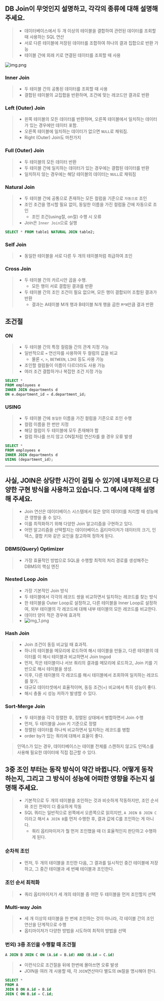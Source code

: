 ## DB Join이 무엇인지 설명하고, 각각의 종류에 대해 설명해 주세요.
> - 데이터베이스에서 두 개 이상의 테이블을 결합하여 관련된 데이터를 조회할 때 사용하는 SQL 연산
> - 서로 다른 테이블에 저장된 데이터를 조합하여 하나의 결과 집합으로 반환 가능
> - 테이블 간에 외래 키로 연결된 데이터를 조회할 때 사용

![img.png](img.png)
### Inner Join
> - 두 테이블 간의 공통된 데이터를 조회할 때 사용
> - 결합된 테이블의 교집합을 반환하며, 조건에 맞는 레코드만 결과로 반환

### Left (Outer) Join
> - 왼쪽 테이블의 모든 데이터를 반환하며, 오른쪽 테이블에서 일치하는 데이터가 있는 경우에만 데이터 포함.
> - 오른쪽 테이블에 일치하는 데이터가 없으면 `NULL`로 채워짐.
> - Right (Outer) Join도 마찬가지

### Full (Outer) Join
> - 두 테이블의 모든 데이터 반환
> - 두 테이블 간에 일치하는 데이터가 있는 경우에는 결합된 데이터를 반환
> - 일치하지 않는 경우에는 해당 테이블의 데이터는 `NULL`로 채워짐

### Natural Join
> - 두 테이블 간에 공통으로 존재하는 모든 컬럼을 기준으로 `자동으로` 조인
> - 조인 조건을 명시할 필요 없이, 동일한 이름을 가진 컬럼들 간에 자동으로 조인
>   - 조인 조건(using절, on절) 수행 시 오류
> - Join은 `Inner Join`으로 실행
```sql
SELECT * FROM table1 NATURAL JOIN table2;
```

### Self Join
> - 동일한 테이블을 서로 다른 두 개의 테이블처럼 취급하여 조인

### Cross Join
> - 두 테이블 간의 카르시안 곱을 수행.
>   - 모든 행이 서로 결합된 결과를 반환
> - 두 테이블 간의 조인 조건이 필요 없으며, 모든 행이 결합되어 조합된 결과가 반환
>   - 결과는 A테이블 M개 행과 B테이블 N개 행을 곱한 `M*N`만큼 결과 반환

## 조건절
### ON
> - 두 테이블 간의 특정 컬럼들 간의 관계 지정 가능
> - 일반적으로 `=` 연산자를 사용하여 두 컬럼의 값을 비교
>   - 물론 `<`, `>`, `BETWEEN`, `LIKE` 등도 사용 가능
> - 조인할 컬럼들이 이름이 다르더라도 사용 가능
> - 여러 조건 결합하거나 복잡한 조건 지정 가능
```sql
SELECT *
FROM employees e
INNER JOIN departments d
ON e.department_id = d.department_id;
```

### USING
> - 두 테이블 간에 `동일한` 이름을 가진 컬럼을 기준으로 조인 수행
> - 컬럼 이름을 한 번만 지정
> - 해당 컬럼이 두 테이블에 모두 존재해야 함
> - 컬럼 하나를 쓰지 않고 ON절처럼 연산자를 쓸 경우 오류 발생
```sql
SELECT *
FROM employees e
INNER JOIN departments d
USING (department_id);
```

---

## 사실, JOIN은 상당한 시간이 걸릴 수 있기에 내부적으로 다양한 구현 방식을 사용하고 있습니다. 그 예시에 대해 설명해 주세요.
> - Join 연산은 데이터베이스 시스템에서 많은 양의 데이터를 처리할 때 성능에 큰 영향을 줄 수 있다.
> - 이를 최적화하기 위해 다양한 Join 알고리즘을 구현하고 있다.
> - 어떤 알고리즘을 선택할지는 데이터베이스 옵티마이저가 데이터의 크기, 인덱스, 결합 키와 같은 요인을 참고하여 정하게 된다.

### DBMS(Query) Optimizer
> - 가장 효율적인 방법으로 SQL을 수행할 최적의 처리 경로를 생성해주는 DBMS의 핵심 엔진

### Nested Loop Join
> - 가장 기본적인 Join 방식
> - 두 테이블에서 각각의 레코드 쌍을 비교하면서 일치하는 레코드를 찾는 방식
> - 한 테이블을 Outer Loop로 설정하고, 다른 테이블을 Inner Loop로 설정하여, 외부 테이블의 각 레코드에 대해 내부 테이블의 모든 레코드를 비교한다.
> - 데이터 양이 적은 경우에 효과적
> - ![img_1.png](img_1.png)

### Hash Join
> - Join 조건이 동등 비교일 때 효과적.
> - 하나의 테이블을 메모리에 로드하여 해시 테이블을 만들고, 다른 테이블의 데이터를 이 해시 테이블과 비교하면서 Join tngod
> - 먼저, 작은 테이블이나 서브 쿼리의 결과를 메모리에 로드하고, Join 키를 기반으로 해시 테이블을 생성.
> - 이후, 다른 테이블의 각 레코드를 해시 테이블에서 조회하여 일치하는 레코드를 찾기.
> - 대규모 데이터셋에서 효율적이며, 동등 조건(=) 비교에서 특히 성능이 좋다.
> - 해시 충돌 시 성능 저하가 발생할 수 있다.

### Sort-Merge Join
> - 두 테이블을 각각 정렬한 후, 정렬된 상태에서 병합하면서 Join 수행
> - 먼저, 두 테이블을 Join 키 기준으로 정렬
> - 정렬된 데이터를 하나씩 비교하면서 일치하는 레코드를 병합
> - order by가 있는 쿼리에 대해서 효율이 좋다.

> 인덱스가 있는 경우, 데이터베이스는 테이블 전체를 스캔하지 않고도 인덱스를 사용해 필요한 데이터에 직접 접근할 수 있다.

## 3중 조인 부터는 동작 방식이 약간 바뀝니다. 어떻게 동작하는지, 그리고 그 방식이 성능에 어떠한 영향을 주는지 설명해 주세요.
> - 기본적으로 두 개의 테이블을 조인하는 것과 비슷하게 작동하지만, 조인 순서와 조인 전략이 더 중요하게 작동
> - SQL 쿼리는 일반적으로 왼쪽에서 오른쪽으로 읽히지만, `A JOIN B JOIN C`이라고 해서 `A JOIN B`를 먼저 수행한 후, 결과 값에 C를 조인하는 게 아니다.
>   - 쿼리 옵티마이저가 뭘 먼저 조인했을 때 더 효율적인지 판단하고 수행하게 된다.

### 순차적 조인
> - 먼저, 두 개의 테이블을 조인한 다음, 그 결과를 일시적인 중간 테이블에 저장하고, 그 중간 테이블과 세 번째 테이블과 조인한다.

### 조인 순서 최적화
> - 쿼리 옵티마이저가 세 개의 테이블 중 어떤 두 테이블을 먼저 조인할지 선택

### Multi-way Join
> - 세 개 이상의 테이블을 한 번에 조인하는 것이 아니라, 각 테이블 간의 조인 연산을 단계적으로 수행
> - 옵티마이저가 다양한 방법을 시도하여 최적의 방법을 선택

### 번외) 3중 조인을 수행할 때 조건절
```sql
A JOIN B JOIN C ON (A.id = B.id) AND (B.id = C.id)
```
> - 이런식으로 조건절을 뒤에 한번에 몰아쓰면 오류 발생
> - JOIN을 여러 개 사용할 때, 각 `JOIN`연산마다 별도의 `ON`절을 명시해야 한다.

```sql
SELECT *
FROM A
JOIN B ON A.id = B.id
JOIN C ON B.id = C.id;
```
